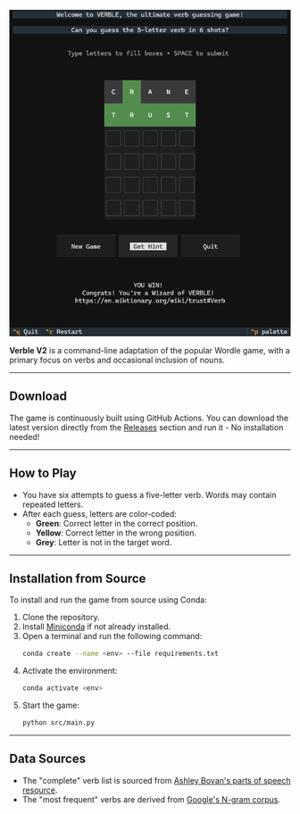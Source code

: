 
![VerbleV2](./Example.png)

**Verble V2** is a command-line adaptation of the popular Wordle game, with a primary focus on verbs and occasional inclusion of nouns.

---

## Download

The game is continuously built using GitHub Actions. You can download the latest version directly from the [Releases](https://github.com/ManjunathNReddy/Verble-V2/releases) section and run it - No installation needed!

---
## How to Play

- You have six attempts to guess a five-letter verb. Words may contain repeated letters.
- After each guess, letters are color-coded:
  - **Green**: Correct letter in the correct position.
  - **Yellow**: Correct letter in the wrong position.
  - **Grey**: Letter is not in the target word.
---

## Installation from Source

To install and run the game from source using Conda:

1. Clone the repository.
2. Install [Miniconda](https://docs.conda.io/en/latest/miniconda.html) if not already installed.
3. Open a terminal and run the following command:
   ```bash
   conda create --name <env> --file requirements.txt
   ```
4. Activate the environment:
   ```bash
   conda activate <env>
   ```
5. Start the game:
   ```bash
   python src/main.py
   ```

---


## Data Sources

- The "complete" verb list is sourced from [Ashley Bovan's parts of speech resource](http://www.ashley-bovan.co.uk/words/partsofspeech.html).
- The "most frequent" verbs are derived from [Google's N-gram corpus](http://storage.googleapis.com/books/ngrams/books/datasetsv2.html).